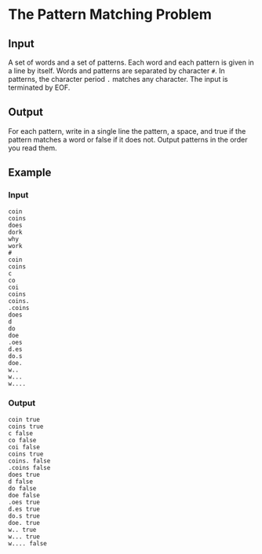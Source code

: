 # The Pattern Matching Problem

## Input

A set of words and a set of patterns.  Each word and each pattern is
given in a line by itself.  Words and patterns are separated by
character `#`.  In patterns, the character period `.` matches any
character.  The input is terminated by EOF.

## Output

For each pattern, write in a single line the pattern, a space, and
true if the pattern matches a word or false if it does not.  Output
patterns in the order you read them.

## Example

### Input

```asciidoc
coin
coins
does
dork
why
work
#
coin
coins
c
co
coi
coins
coins.
.coins
does
d
do
doe
.oes
d.es
do.s
doe.
w..
w...
w....
```

### Output

```asciidoc
coin true
coins true
c false
co false
coi false
coins true
coins. false
.coins false
does true
d false
do false
doe false
.oes true
d.es true
do.s true
doe. true
w.. true
w... true
w.... false
```
